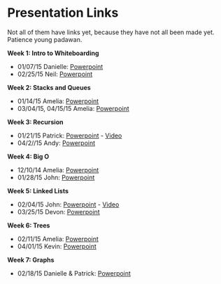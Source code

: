 # Presentation Links

Not all of them have links yet, because they have not all been made yet. Patience young padawan.


**Week 1: Intro to Whiteboarding**
- 01/07/15 Danielle: [Powerpoint](https://docs.google.com/presentation/d/1cSM01KiR6BrNnwIiODO6p3R32MspFiNHppCYOsoKAy4/edit#slide=id.p)
- 02/25/15 Neil: [Powerpoint](https://docs.google.com/presentation/d/1QTTZ1XigWEEL4T0xVSNI0QcmFcETUTQpOVPUYcxTt9k/edit?usp=sharing)

**Week 2: Stacks and Queues**
- 01/14/15 Amelia: [Powerpoint](https://docs.google.com/presentation/d/1IXc1fcIdf2kN4zckkPuwac7QiUG6owzotFuFmA7_dac/edit?usp=sharing)
- 03/04/15, 04/15/15 Amelia: [Powerpoint](https://docs.google.com/presentation/d/1g5ksDEMsPSmEzJcBsW4PqgZnL31HlyVz2pvl1jljHSk/edit?usp=sharing)

**Week 3: Recursion**
- 01/21/15 Patrick: [Powerpoint](https://www.dropbox.com/s/sz5kkyxt5rj4ann/Recursion%20Keynote.zip?dl=0) -  [Video](https://www.youtube.com/watch?v=VhlRKInWjkI&feature=youtu.be&t=59s)
- 04/2//15 Andy: [Powerpoint](https://github.com/acarl005/Recursion-Talk/tree/master/recursion%20lecture)

**Week 4: Big O**
- 12/10/14 Amelia: [Powerpoint](https://docs.google.com/presentation/d/1TmRtZTShtrOcRsdRdfpXXY671YhfhzjwdUc9AuPBIY4/edit?usp=sharing)
- 01/28/15 John: [Powerpoint](https://www.dropbox.com/s/in7y5y4u0v0tjym/john_big_o.pptx?dl=0)

**Week 5: Linked Lists**
- 02/04/15 John: [Powerpoint](https://www.dropbox.com/s/8pk9khuru83b3iv/lists.pdf?dl=0) - [Video](https://talks.devbootcamp.com/whiteboarding-and-algorithms-night-linked-lists-4-slash-4-slash-15)
- 03/25/15 Devon: [Powerpoint](https://drive.google.com/open?id=0B8A4oWYrleTrSmtFdVdCZzdHVnM&authuser=0)

**Week 6: Trees**
- 02/11/15 Amelia: [Powerpoint](https://docs.google.com/presentation/d/1KCL309jqfXTvIwt7VwIhiau70mGCKLB2mIQWjKVI_1A/edit?usp=sharing)
- 04/01/15 Kevin: [Powerpoint](https://docs.google.com/presentation/d/1HLLWUULE4hx2IWdQm6Ni7WLcgIeHJrm_Kh-_yYhJh-4/edit?usp=sharing)

**Week 7: Graphs**
- 02/18/15 Danielle & Patrick: [Powerpoint](https://docs.google.com/presentation/d/1RBpjIbORcNptwg_Cp4xCtIBz-tTTvXfo1IKGmj6fufI/edit?usp=sharing)
